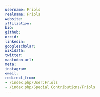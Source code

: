 ```yaml
---
username: Friols
realname: Friols
website: 
affiliation: 
bio: 
github: 
orcid: 
linkedin: 
googlescholar: 
wikidata: 
twitter: 
mastodon-url: 
meta:
instagram:
email:
redirect_from:
- /index.php/User:Friols
- /index.php/Special:Contributions/Friols
---
```

